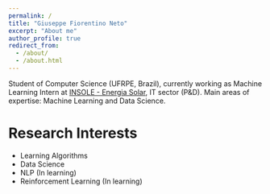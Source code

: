 ```yaml
---
permalink: /
title: "Giuseppe Fiorentino Neto"
excerpt: "About me"
author_profile: true
redirect_from: 
  - /about/
  - /about.html
---
```

Student of Computer Science (UFRPE, Brazil), currently working as Machine Learning Intern at [INSOLE - Energia Solar](https://www.insole.com.br), IT sector (P&D). Main areas of expertise: Machine Learning and Data Science.

Research Interests
======
  - Learning Algorithms
  - Data Science
  - NLP (In learning)
  - Reinforcement Learning (In learning)
